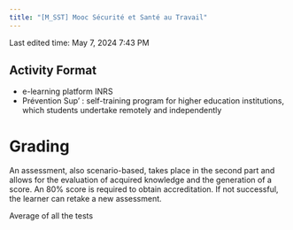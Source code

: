 ```yaml
---
title: "[M_SST] Mooc Sécurité et Santé au Travail"
---
```

Last edited time: May 7, 2024 7:43 PM

## Activity Format

- e-learning platform INRS
- Prévention Sup’ : self-training program for higher education institutions, which students undertake remotely and independently

# Grading

An assessment, also scenario-based, takes place in the second part and allows for the evaluation of acquired knowledge and the generation of a score. An 80% score is required to obtain accreditation. If not successful, the learner can retake a new assessment.

Average of all the tests
